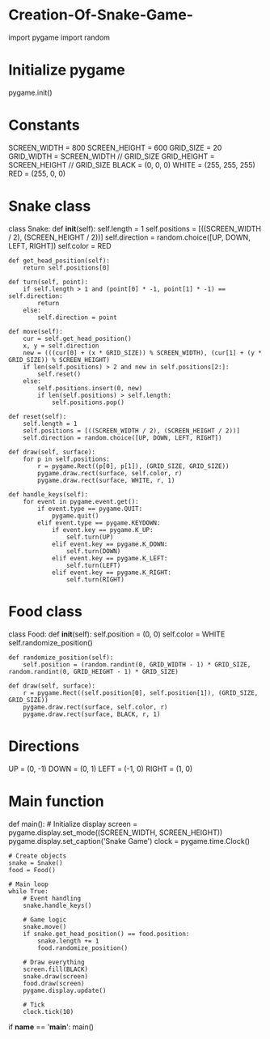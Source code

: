 # Creation-Of-Snake-Game-

import pygame
import random

# Initialize pygame
pygame.init()

# Constants
SCREEN_WIDTH = 800
SCREEN_HEIGHT = 600
GRID_SIZE = 20
GRID_WIDTH = SCREEN_WIDTH // GRID_SIZE
GRID_HEIGHT = SCREEN_HEIGHT // GRID_SIZE
BLACK = (0, 0, 0)
WHITE = (255, 255, 255)
RED = (255, 0, 0)

# Snake class
class Snake:
    def __init__(self):
        self.length = 1
        self.positions = [((SCREEN_WIDTH / 2), (SCREEN_HEIGHT / 2))]
        self.direction = random.choice([UP, DOWN, LEFT, RIGHT])
        self.color = RED

    def get_head_position(self):
        return self.positions[0]

    def turn(self, point):
        if self.length > 1 and (point[0] * -1, point[1] * -1) == self.direction:
            return
        else:
            self.direction = point

    def move(self):
        cur = self.get_head_position()
        x, y = self.direction
        new = (((cur[0] + (x * GRID_SIZE)) % SCREEN_WIDTH), (cur[1] + (y * GRID_SIZE)) % SCREEN_HEIGHT)
        if len(self.positions) > 2 and new in self.positions[2:]:
            self.reset()
        else:
            self.positions.insert(0, new)
            if len(self.positions) > self.length:
                self.positions.pop()

    def reset(self):
        self.length = 1
        self.positions = [((SCREEN_WIDTH / 2), (SCREEN_HEIGHT / 2))]
        self.direction = random.choice([UP, DOWN, LEFT, RIGHT])

    def draw(self, surface):
        for p in self.positions:
            r = pygame.Rect((p[0], p[1]), (GRID_SIZE, GRID_SIZE))
            pygame.draw.rect(surface, self.color, r)
            pygame.draw.rect(surface, WHITE, r, 1)

    def handle_keys(self):
        for event in pygame.event.get():
            if event.type == pygame.QUIT:
                pygame.quit()
            elif event.type == pygame.KEYDOWN:
                if event.key == pygame.K_UP:
                    self.turn(UP)
                elif event.key == pygame.K_DOWN:
                    self.turn(DOWN)
                elif event.key == pygame.K_LEFT:
                    self.turn(LEFT)
                elif event.key == pygame.K_RIGHT:
                    self.turn(RIGHT)

# Food class
class Food:
    def __init__(self):
        self.position = (0, 0)
        self.color = WHITE
        self.randomize_position()

    def randomize_position(self):
        self.position = (random.randint(0, GRID_WIDTH - 1) * GRID_SIZE, random.randint(0, GRID_HEIGHT - 1) * GRID_SIZE)

    def draw(self, surface):
        r = pygame.Rect((self.position[0], self.position[1]), (GRID_SIZE, GRID_SIZE))
        pygame.draw.rect(surface, self.color, r)
        pygame.draw.rect(surface, BLACK, r, 1)

# Directions
UP = (0, -1)
DOWN = (0, 1)
LEFT = (-1, 0)
RIGHT = (1, 0)

# Main function
def main():
    # Initialize display
    screen = pygame.display.set_mode((SCREEN_WIDTH, SCREEN_HEIGHT))
    pygame.display.set_caption('Snake Game')
    clock = pygame.time.Clock()

    # Create objects
    snake = Snake()
    food = Food()

    # Main loop
    while True:
        # Event handling
        snake.handle_keys()
        
        # Game logic
        snake.move()
        if snake.get_head_position() == food.position:
            snake.length += 1
            food.randomize_position()

        # Draw everything
        screen.fill(BLACK)
        snake.draw(screen)
        food.draw(screen)
        pygame.display.update()

        # Tick
        clock.tick(10)

if __name__ == '__main__':
    main()
